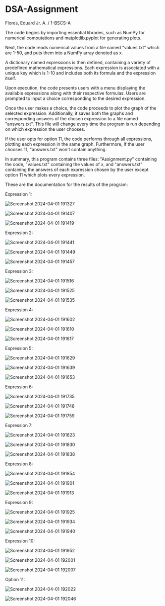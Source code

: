 # DSA-Assignment
 Flores, Eduard Jr. A. / 1-BSCS-A

The code begins by importing essential libraries, such as NumPy for numerical computations and matplotlib.pyplot for generating plots.

Next, the code reads numerical values from a file named "values.txt" which are 1-50, and puts them into a NumPy array denoted as x.

A dictionary named expressions is then defined, containing a variety of predefined mathematical expressions. Each expression is associated 
with a unique key which is 1-10 and includes both its formula and the expression itself.

Upon execution, the code presents users with a menu displaying the available expressions along with their respective formulas. Users
are prompted to input a choice corresponding to the desired expression.

Once the user makes a choice, the code proceeds to plot the graph of the selected expression. Additionally, it saves both the graphs 
and corresponding answers of the chosen expression to a file named "answers.txt". This file will change every time the program is run 
depending on which expression the user chooses.  

If the user opts for option 11, the code performs through all expressions, plotting each expression in the same graph. Furthermore, If 
the user chooses 11, "answers.txt" won't contain anything.

In summary, this program contains three files: "Assignment.py" containing the code, "values.txt" containing the values of x, and "answers.txt" 
containing the answers of each expression chosen by the user except option 11 which plots every expression.

These are the documentation for the results of the program:

Expression 1:

![Screenshot 2024-04-01 191327](https://github.com/EduardJrFlores/DSA-Assignment/assets/155874906/441011f8-3cc8-4c4a-9c78-321b755f8e8f)

![Screenshot 2024-04-01 191407](https://github.com/EduardJrFlores/DSA-Assignment/assets/155874906/6aef4cab-1f33-4c51-8429-f4fc666a36e1)

![Screenshot 2024-04-01 191419](https://github.com/EduardJrFlores/DSA-Assignment/assets/155874906/1de05c63-bd7a-4b61-95ac-9dc4620c9818)

Expression 2:

![Screenshot 2024-04-01 191441](https://github.com/EduardJrFlores/DSA-Assignment/assets/155874906/74583cf6-aafe-4d6a-8435-32ef93493d88)

![Screenshot 2024-04-01 191449](https://github.com/EduardJrFlores/DSA-Assignment/assets/155874906/9e227d40-251f-4770-b56a-6fd6233697c3)

![Screenshot 2024-04-01 191457](https://github.com/EduardJrFlores/DSA-Assignment/assets/155874906/1ed45b78-94f3-4701-8b65-733d81001965)

Expression 3:

![Screenshot 2024-04-01 191516](https://github.com/EduardJrFlores/DSA-Assignment/assets/155874906/58ce4633-44e6-4a42-98c1-682959e86130)

![Screenshot 2024-04-01 191525](https://github.com/EduardJrFlores/DSA-Assignment/assets/155874906/8e933697-23f0-44cd-841c-93d20634867a)

![Screenshot 2024-04-01 191535](https://github.com/EduardJrFlores/DSA-Assignment/assets/155874906/ca2b3fb1-c912-46e7-87bf-60c4da45da1b)

Expression 4:

![Screenshot 2024-04-01 191602](https://github.com/EduardJrFlores/DSA-Assignment/assets/155874906/c0b4b409-14e4-4616-adee-8b5aadd22a9b)

![Screenshot 2024-04-01 191610](https://github.com/EduardJrFlores/DSA-Assignment/assets/155874906/177bbad4-9ae3-4da3-8be8-01ba195c8a4a)

![Screenshot 2024-04-01 191617](https://github.com/EduardJrFlores/DSA-Assignment/assets/155874906/63c4bdd8-f039-4c84-befc-7981e329dbce)

Expression 5:

![Screenshot 2024-04-01 191629](https://github.com/EduardJrFlores/DSA-Assignment/assets/155874906/35bf003d-8613-46c2-8ca4-7fc25d9212c4)

![Screenshot 2024-04-01 191639](https://github.com/EduardJrFlores/DSA-Assignment/assets/155874906/58081884-4022-490c-98a9-1a80686a280e)

![Screenshot 2024-04-01 191653](https://github.com/EduardJrFlores/DSA-Assignment/assets/155874906/2fe7daf2-43e8-4026-9861-aa6eca996db0)

Expression 6:

![Screenshot 2024-04-01 191735](https://github.com/EduardJrFlores/DSA-Assignment/assets/155874906/e88105b6-591a-4b56-b8cb-effccfdd9167)

![Screenshot 2024-04-01 191748](https://github.com/EduardJrFlores/DSA-Assignment/assets/155874906/78a11eda-35f3-405a-8e40-b2ca9ccad52e)

![Screenshot 2024-04-01 191759](https://github.com/EduardJrFlores/DSA-Assignment/assets/155874906/88cb1d2e-0953-4e25-a181-803d24140e4f)

Expression 7:

![Screenshot 2024-04-01 191823](https://github.com/EduardJrFlores/DSA-Assignment/assets/155874906/d553a0cc-45d4-4a93-9be7-367192bb8d09)

![Screenshot 2024-04-01 191830](https://github.com/EduardJrFlores/DSA-Assignment/assets/155874906/ccfc9354-ee8a-4dfe-9ba2-db670d969b94)

![Screenshot 2024-04-01 191838](https://github.com/EduardJrFlores/DSA-Assignment/assets/155874906/70df4d73-7385-46d9-872a-2dd102422aa9)

Expression 8:

![Screenshot 2024-04-01 191854](https://github.com/EduardJrFlores/DSA-Assignment/assets/155874906/002ebed8-187e-4632-89e4-9c96a360d7f6)

![Screenshot 2024-04-01 191901](https://github.com/EduardJrFlores/DSA-Assignment/assets/155874906/ea1cd35b-b3fa-42a6-a590-04e3a4e8d792)

![Screenshot 2024-04-01 191913](https://github.com/EduardJrFlores/DSA-Assignment/assets/155874906/4ac3ad46-4abf-4ed0-998d-b25503c2443d)

Expression 9:

![Screenshot 2024-04-01 191925](https://github.com/EduardJrFlores/DSA-Assignment/assets/155874906/12b60e8e-153c-46ca-8349-882ce404ab6b)

![Screenshot 2024-04-01 191934](https://github.com/EduardJrFlores/DSA-Assignment/assets/155874906/8a70433d-1788-4eb5-9e58-6d44402a59af)

![Screenshot 2024-04-01 191940](https://github.com/EduardJrFlores/DSA-Assignment/assets/155874906/a772f6ac-8e80-40fa-ab03-02aa0e4f6205)

Expression 10:

![Screenshot 2024-04-01 191952](https://github.com/EduardJrFlores/DSA-Assignment/assets/155874906/874b3aee-cf56-48df-ba65-966bd06eca61)

![Screenshot 2024-04-01 192001](https://github.com/EduardJrFlores/DSA-Assignment/assets/155874906/761e1d42-27a9-4091-93b6-a6fda4cf69fc)

![Screenshot 2024-04-01 192007](https://github.com/EduardJrFlores/DSA-Assignment/assets/155874906/8b2f899a-75e9-4a9b-b76a-67c9b36d7b6d)

Option 11:

![Screenshot 2024-04-01 192022](https://github.com/EduardJrFlores/DSA-Assignment/assets/155874906/4c0818a6-f719-45f8-a6f2-0513ef7e63bf)

![Screenshot 2024-04-01 192046](https://github.com/EduardJrFlores/DSA-Assignment/assets/155874906/b89b80cc-1a03-4898-9777-18641230a3e2)
